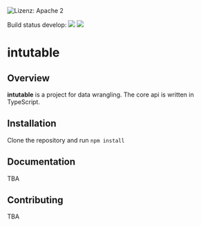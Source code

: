 ![Lizenz: Apache 2](https://img.shields.io/badge/license-Apache%202-blue)

Build status develop:
![](https://gitlab.com/pvs-hd/ot/core/badges/develop/pipeline.svg) ![](https://gitlab.com/pvs-hd/ot/core/badges/develop/coverage.svg)

# intutable

## Overview

**intutable** is a project for data wrangling.
The core api is written in TypeScript.

## Installation

Clone the repository and run `npm install`

## Documentation

TBA

## Contributing

TBA
